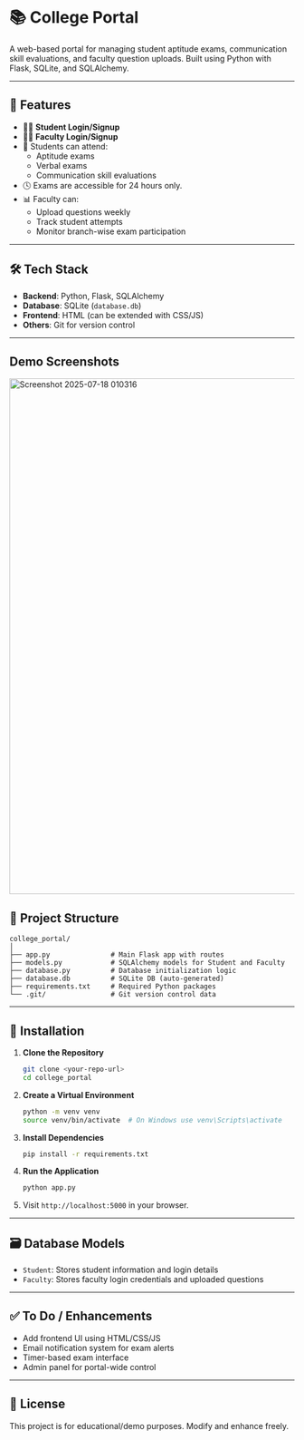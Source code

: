 
# 📚 College Portal

A web-based portal for managing student aptitude exams, communication skill evaluations, and faculty question uploads. Built using Python with Flask, SQLite, and SQLAlchemy.

---

## 🚀 Features

- 👨‍🎓 **Student Login/Signup**  
- 👩‍🏫 **Faculty Login/Signup**  
- 📝 Students can attend:
  - Aptitude exams
  - Verbal exams
  - Communication skill evaluations
- 🕓 Exams are accessible for 24 hours only.
- 📊 Faculty can:
  - Upload questions weekly
  - Track student attempts
  - Monitor branch-wise exam participation

---

## 🛠️ Tech Stack

- **Backend**: Python, Flask, SQLAlchemy
- **Database**: SQLite (`database.db`)
- **Frontend**: HTML (can be extended with CSS/JS)
- **Others**: Git for version control

---
## Demo Screenshots
<img width="1884" height="910" alt="Screenshot 2025-07-18 010316" src="https://github.com/user-attachments/assets/452c9e73-d430-4b07-b1e7-7f1564b75bba" />

## 📁 Project Structure

```
college_portal/
│
├── app.py               # Main Flask app with routes
├── models.py            # SQLAlchemy models for Student and Faculty
├── database.py          # Database initialization logic
├── database.db          # SQLite DB (auto-generated)
├── requirements.txt     # Required Python packages
└── .git/                # Git version control data
```

---

## 🔧 Installation

1. **Clone the Repository**
   ```bash
   git clone <your-repo-url>
   cd college_portal
   ```

2. **Create a Virtual Environment**
   ```bash
   python -m venv venv
   source venv/bin/activate  # On Windows use venv\Scripts\activate
   ```

3. **Install Dependencies**
   ```bash
   pip install -r requirements.txt
   ```

4. **Run the Application**
   ```bash
   python app.py
   ```

5. Visit `http://localhost:5000` in your browser.

---

## 🗃️ Database Models

- `Student`: Stores student information and login details
- `Faculty`: Stores faculty login credentials and uploaded questions

---

## ✅ To Do / Enhancements

- Add frontend UI using HTML/CSS/JS
- Email notification system for exam alerts
- Timer-based exam interface
- Admin panel for portal-wide control

---

## 📄 License

This project is for educational/demo purposes. Modify and enhance freely.
